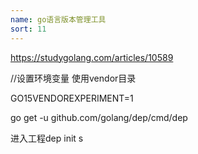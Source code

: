 ```yaml
---
name: go语言版本管理工具
sort: 11
---
```


https://studygolang.com/articles/10589

//设置环境变量 使用vendor目录

GO15VENDOREXPERIMENT=1

go get -u github.com/golang/dep/cmd/dep

进入工程dep init
s